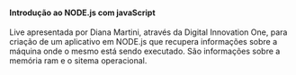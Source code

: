 <h4>Introdução ao NODE.js com javaScript</h4>

Live apresentada por Diana Martini, através da Digital Innovation One, para criação de um aplicativo em NODE.js que recupera informações sobre a máquina onde o mesmo está sendo executado. São informações sobre a memória ram e o sitema operacional. 

